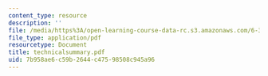 ```yaml
---
content_type: resource
description: ''
file: /media/https%3A/open-learning-course-data-rc.s3.amazonaws.com/6-374-analysis-and-design-of-digital-integrated-circuits-fall-2003/7b958ae6c59b2644c47598508c945a96_technicalsummary.pdf
file_type: application/pdf
resourcetype: Document
title: technicalsummary.pdf
uid: 7b958ae6-c59b-2644-c475-98508c945a96
---
```

